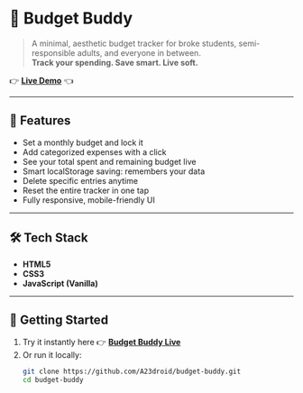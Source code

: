 # 💸 Budget Buddy

> A minimal, aesthetic budget tracker for broke students, semi-responsible adults, and everyone in between.  
> **Track your spending. Save smart. Live soft.**

👉 **[Live Demo](https://my-budget-buddy-app.netlify.app/)** 👈

---

## 🧠 Features

- Set a monthly budget and lock it 
- Add categorized expenses with a click
- See your total spent and remaining budget live
- Smart localStorage saving: remembers your data
- Delete specific entries anytime 
- Reset the entire tracker in one tap
- Fully responsive, mobile-friendly UI

---

## 🛠️ Tech Stack

- **HTML5**
- **CSS3**
- **JavaScript (Vanilla)**  

---

## 🚀 Getting Started

1. Try it instantly here 👉 **[Budget Buddy Live](https://my-budget-buddy-app.netlify.app/)**  
2. Or run it locally:  
   ```bash
   git clone https://github.com/A23droid/budget-buddy.git
   cd budget-buddy

